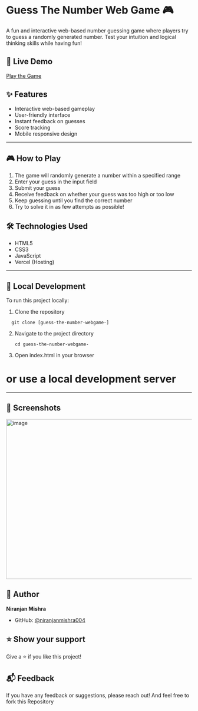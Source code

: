 # Guess The Number Web Game 🎮

A fun and interactive web-based number guessing game where players try to guess a randomly generated number. Test your intuition and logical thinking skills while having fun!

## 🎯 Live Demo

[Play the Game](https://guess-the-number-webgame.vercel.app/)

## ✨ Features

- Interactive web-based gameplay
- User-friendly interface
- Instant feedback on guesses
- Score tracking
- Mobile responsive design

---

## 🎮 How to Play

1. The game will randomly generate a number within a specified range
2. Enter your guess in the input field
3. Submit your guess
4. Receive feedback on whether your guess was too high or too low
5. Keep guessing until you find the correct number
6. Try to solve it in as few attempts as possible!

## 🛠️ Technologies Used

- HTML5
- CSS3
- JavaScript
- Vercel (Hosting)

---

## 🚀 Local Development

To run this project locally:

1. Clone the repository
 ```
   git clone [guess-the-number-webgame-]
 ```

2. Navigate to the project directory
   ```
   cd guess-the-number-webgame-
   ```

3. Open index.html in your browser
# or use a local development server

---

## 📱 Screenshots

<p>
<img width="736" height="434" alt="image" src="https://github.com/user-attachments/assets/a3376da0-09ce-4c4d-b7cc-179d6d456924" />
</p>


## 👤 Author

**Niranjan Mishra**
- GitHub: [@niranjanmishra004](https://github.com/niranjanmishra004)

## ⭐ Show your support

Give a ⭐️ if you like this project!

## 📬 Feedback

If you have any feedback or suggestions, please reach out! And feel free to fork this Repository
